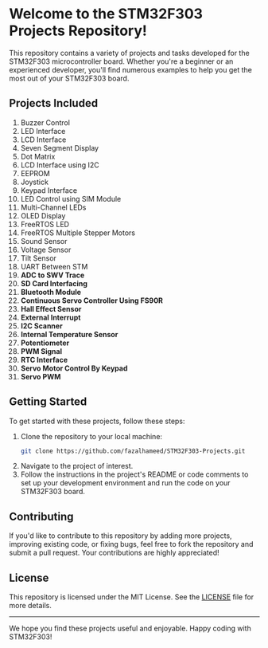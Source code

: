 Welcome to the STM32F303 Projects Repository!
================================================

This repository contains a variety of projects and tasks developed for the STM32F303 microcontroller board. Whether you're a beginner or an experienced developer, you'll find numerous examples to help you get the most out of your STM32F303 board.

## Projects Included

1. Buzzer Control
2. LED Interface
3. LCD Interface
4. Seven Segment Display
5. Dot Matrix
6. LCD Interface using I2C
8. EEPROM
9. Joystick
10. Keypad Interface
11. LED Control using SIM Module
12. Multi-Channel LEDs
13. OLED Display
14. FreeRTOS LED
15. FreeRTOS Multiple Stepper Motors
17. Sound Sensor
18. Voltage Sensor
19. Tilt Sensor
20. UART Between STM
21. **ADC to SWV Trace**
22. **SD Card Interfacing**
23. **Bluetooth Module**
24. **Continuous Servo Controller Using FS90R**
25. **Hall Effect Sensor**
26. **External Interrupt**
27. **I2C Scanner**
28. **Internal Temperature Sensor**
29. **Potentiometer**
30. **PWM Signal**
31. **RTC Interface**
32. **Servo Motor Control By Keypad**
33. **Servo PWM**


## Getting Started

To get started with these projects, follow these steps:

1. Clone the repository to your local machine:
   ```sh
   git clone https://github.com/fazalhameed/STM32F303-Projects.git
   ```
2. Navigate to the project of interest.
3. Follow the instructions in the project's README or code comments to set up your development environment and run the code on your STM32F303 board.

## Contributing

If you'd like to contribute to this repository by adding more projects, improving existing code, or fixing bugs, feel free to fork the repository and submit a pull request. Your contributions are highly appreciated!

## License

This repository is licensed under the MIT License. See the [LICENSE](LICENSE) file for more details.

---

We hope you find these projects useful and enjoyable. Happy coding with STM32F303!
